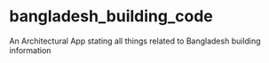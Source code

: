 # bangladesh_building_code
An Architectural App stating all things related to Bangladesh building information
